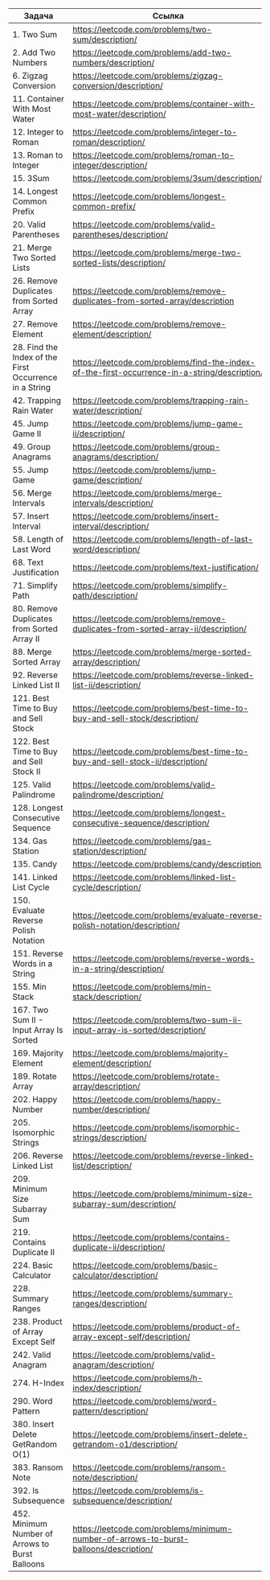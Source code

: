 
| Задача                                                 | Ссылка                                                                                        |
| ------------------------------------------------------ | --------------------------------------------------------------------------------------------- |
| 1. Two Sum                                             | https://leetcode.com/problems/two-sum/description/                                            |
| 2. Add Two Numbers                                     | https://leetcode.com/problems/add-two-numbers/description/                                    |
| 6. Zigzag Conversion                                   | https://leetcode.com/problems/zigzag-conversion/description/                                  |
| 11. Container With Most Water                          | https://leetcode.com/problems/container-with-most-water/description/                          |
| 12. Integer to Roman                                   | https://leetcode.com/problems/integer-to-roman/description/                                   |
| 13. Roman to Integer                                   | https://leetcode.com/problems/roman-to-integer/description/                                   |
| 15. 3Sum                                               | https://leetcode.com/problems/3sum/description/                                               |
| 14. Longest Common Prefix                              | https://leetcode.com/problems/longest-common-prefix/                                          |
| 20. Valid Parentheses                                  | https://leetcode.com/problems/valid-parentheses/description/                                  |
| 21. Merge Two Sorted Lists                             | https://leetcode.com/problems/merge-two-sorted-lists/description/                             |
| 26. Remove Duplicates from Sorted Array                | https://leetcode.com/problems/remove-duplicates-from-sorted-array/description                 |
| 27. Remove Element                                     | https://leetcode.com/problems/remove-element/description/                                     |
| 28. Find the Index of the First Occurrence in a String | https://leetcode.com/problems/find-the-index-of-the-first-occurrence-in-a-string/description/ |
| 42. Trapping Rain Water                                | https://leetcode.com/problems/trapping-rain-water/description/                                |
| 45. Jump Game II                                       | https://leetcode.com/problems/jump-game-ii/description/                                       |
| 49. Group Anagrams                                     | https://leetcode.com/problems/group-anagrams/description/                                     |
| 55. Jump Game                                          | https://leetcode.com/problems/jump-game/description/                                          |
| 56. Merge Intervals                                    | https://leetcode.com/problems/merge-intervals/description/                                    |
| 57. Insert Interval                                    | https://leetcode.com/problems/insert-interval/description/                                    |
| 58. Length of Last Word                                | https://leetcode.com/problems/length-of-last-word/description/                                |
| 68. Text Justification                                 | https://leetcode.com/problems/text-justification/                                             |
| 71. Simplify Path                                      | https://leetcode.com/problems/simplify-path/description/                                      |
| 80. Remove Duplicates from Sorted Array II             | https://leetcode.com/problems/remove-duplicates-from-sorted-array-ii/description/             |
| 88. Merge Sorted Array                                 | https://leetcode.com/problems/merge-sorted-array/description/                                 |
| 92. Reverse Linked List II                             | https://leetcode.com/problems/reverse-linked-list-ii/description/                             |
| 121. Best Time to Buy and Sell Stock                   | https://leetcode.com/problems/best-time-to-buy-and-sell-stock/description/                    |
| 122. Best Time to Buy and Sell Stock II                | https://leetcode.com/problems/best-time-to-buy-and-sell-stock-ii/description/                 |
| 125. Valid Palindrome                                  | https://leetcode.com/problems/valid-palindrome/description/                                   |
| 128. Longest Consecutive Sequence                      | https://leetcode.com/problems/longest-consecutive-sequence/description/                       |
| 134. Gas Station                                       | https://leetcode.com/problems/gas-station/description/                                        |
| 135. Candy                                             | https://leetcode.com/problems/candy/description/                                              |
| 141. Linked List Cycle                                 | https://leetcode.com/problems/linked-list-cycle/description/                                  |
| 150. Evaluate Reverse Polish Notation                  | https://leetcode.com/problems/evaluate-reverse-polish-notation/description/                   |
| 151. Reverse Words in a String                         | https://leetcode.com/problems/reverse-words-in-a-string/description/                          |
| 155. Min Stack                                         | https://leetcode.com/problems/min-stack/description/                                          |
| 167. Two Sum II - Input Array Is Sorted                | https://leetcode.com/problems/two-sum-ii-input-array-is-sorted/description/                   |
| 169. Majority Element                                  | https://leetcode.com/problems/majority-element/description/                                   |
| 189. Rotate Array                                      | https://leetcode.com/problems/rotate-array/description/                                       |
| 202. Happy Number                                      | https://leetcode.com/problems/happy-number/description/                                       |
| 205. Isomorphic Strings                                | https://leetcode.com/problems/isomorphic-strings/description/                                 |
| 206. Reverse Linked List                               | https://leetcode.com/problems/reverse-linked-list/description/                                |
| 209. Minimum Size Subarray Sum                         | https://leetcode.com/problems/minimum-size-subarray-sum/description/                          |
| 219. Contains Duplicate II                             | https://leetcode.com/problems/contains-duplicate-ii/description/                              |
| 224. Basic Calculator                                  | https://leetcode.com/problems/basic-calculator/description/                                   |
| 228. Summary Ranges                                    | https://leetcode.com/problems/summary-ranges/description/                                     |
| 238. Product of Array Except Self                      | https://leetcode.com/problems/product-of-array-except-self/description/                       |
| 242. Valid Anagram                                     | https://leetcode.com/problems/valid-anagram/description/                                      |
| 274. H-Index                                           | https://leetcode.com/problems/h-index/description/                                            |
| 290. Word Pattern                                      | https://leetcode.com/problems/word-pattern/description/                                       |
| 380. Insert Delete GetRandom O(1)                      | https://leetcode.com/problems/insert-delete-getrandom-o1/description/                         |
| 383. Ransom Note                                       | https://leetcode.com/problems/ransom-note/description/                                        |
| 392. Is Subsequence                                    | https://leetcode.com/problems/is-subsequence/description/                                     |
| 452. Minimum Number of Arrows to Burst Balloons        | https://leetcode.com/problems/minimum-number-of-arrows-to-burst-balloons/description/         |
